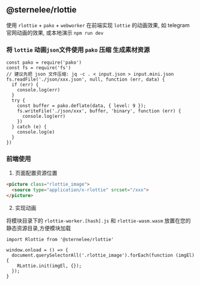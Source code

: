 ## @sternelee/rlottie

使用 `rlottie` + `pako` + `webworker` 在前端实现 `lottie` 的动画效果, 如 telegram 官网动画的效果, 或本地演示 `npm run dev`

### 将 `lottie` 动画`json`文件使用 `pako` 压缩 生成素材资源

```javasript
const pako = require('pako')
const fs = require('fs')
// 建议先把 json 文件压缩: jq -c . < input.json > input.mini.json
fs.readFile('./json/xxx.json', null, function (err, data) {
  if (err) {
    console.log(err)
  }
  try {
    const buffer = pako.deflate(data, { level: 9 });
    fs.writeFile('./json/xxx', buffer, 'binary', function (err) {
      console.log(err)
    })
  } catch (e) {
    console.log(e)
  }
})
```


### 前端使用

1. 页面配置资源位置

```html
<picture class="rlottie_image">
  <source type="application/x-rlottie" srcset="/xxx">
</picture>
```

2. 实现动画

将模块目录下的 `rlottie-worker.[hash].js` 和 `rlottie-wasm.wasm` 放置在您的静态资源目录,方便模块加载

```javasript
import Rlottie from '@sternelee/rlottie'

window.onload = () => {
  document.querySelectorAll('.rlottie_image').forEach(function (imgEl) {
    RLottie.init(imgEl, {});
  });
}
```
